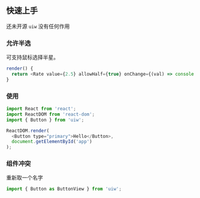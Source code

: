 ## 快速上手

还未开源 `uiw` 没有任何作用



### 允许半选

可支持鼠标选择半星。

<!--DemoStart--> 
```js
render() {
  return <Rate value={2.5} allowHalf={true} onChange={(val) => console.log(val)} />
}
```
<!--End-->


### 使用

```js
import React from 'react';
import ReactDOM from 'react-dom';
import { Button } from 'uiw';

ReactDOM.render(
  <Button type="primary">Hello</Button>, 
  document.getElementById('app')
);
```


### 组件冲突

重新取一个名字

```js
import { Button as ButtonView } from 'uiw';
```
